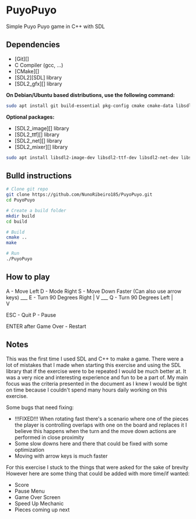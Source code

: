 # PuyoPuyo
Simple Puyo Puyo game in C++ with SDL

## Dependencies

- [Git][]
- C Compiler (gcc, ...)
- [CMake][]
- [SDL2][SDL] library
- [SDL2_gfx][] library

**On Debian/Ubuntu based distributions, use the following command:**

```sh
sudo apt install git build-essential pkg-config cmake cmake-data libsdl2-dev libsdl2-gfx-dev
```

**Optional packages:**

- [SDL2_image][] library
- [SDL2_ttf][] library
- [SDL2_net][] library
- [SDL2_mixer][] library

```sh
sudo apt install libsdl2-image-dev libsdl2-ttf-dev libsdl2-net-dev libsdl2-mixer-dev
```

## Bulld instructions

```sh
# Clone git repo
git clone https://github.com/NunoRibeiro185/PuyoPuyo.git
cd PuyoPuyo

# Create a build folder
mkdir build
cd build

# Build
cmake ..
make

# Run
./PuyoPuyo
```


## How to play
A - Move Left
D - Mode Right
S - Move Down Faster
(Can also use arrow keys)
                           ___
E - Turn 90 Degrees Right     |
                              V
                            ___
Q - Turn 90 Degrees Left   |  
                           V

ESC - Quit
P - Pause

ENTER after Game Over - Restart

## Notes

This was the first time I used SDL and C++ to make a game. There were a lot of mistakes that I made when
starting this exercise and using the SDL library that if the exercise were to be repeated I would be much better at. 
It was a very nice and interesting experience and fun to be a part of. 
My main focus was the criteria presented in the document as I knew I would be tight on time
because I couldn't spend many hours daily working on this exercise. 

Some bugs that need fixing:
- !!!FIXED!!! When rotating fast there's a scenario where one of the pieces the player is controlling 
overlaps with one on the board and replaces it 
I believe this happens when the turn and the move down actions are performed in close proximity
- Some slow downs here and there that could be fixed with some optimization
- Moving with arrow keys is much faster

For this exercise I stuck to the things that were asked for the sake of brevity
However here are some thing that could be added with more time/if wanted:
- Score
- Pause Menu
- Game Over Screen
- Speed Up Mechanic
- Pieces coming up next 